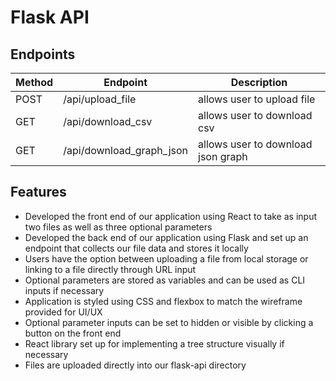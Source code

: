 # Flask API

## Endpoints

| Method | Endpoint                 | Description                        |
| ------ | ------------------------ | ---------------------------------- |
| POST   | /api/upload_file         | allows user to upload file         |
| GET    | /api/download_csv        | allows user to download csv        |
| GET    | /api/download_graph_json | allows user to download json graph |

## Features

- Developed the front end of our application using React to take as input two files as well as three optional parameters
- Developed the back end of our application using Flask and set up an endpoint that collects our file data and stores it locally
- Users have the option between uploading a file from local storage or linking to a file directly through URL input
- Optional parameters are stored as variables and can be used as CLI inputs if necessary
- Application is styled using CSS and flexbox to match the wireframe provided for UI/UX
- Optional parameter inputs can be set to hidden or visible by clicking a button on the front end
- React library set up for implementing a tree structure visually if necessary
- Files are uploaded directly into our flask-api directory
